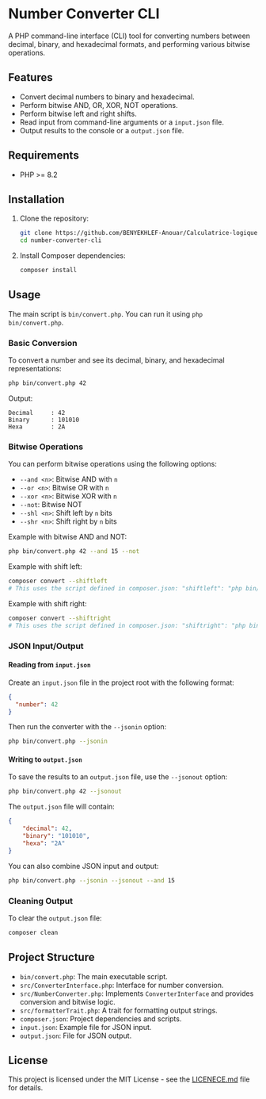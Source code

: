 # Number Converter CLI

A PHP command-line interface (CLI) tool for converting numbers between decimal, binary, and hexadecimal formats, and performing various bitwise operations.

## Features

- Convert decimal numbers to binary and hexadecimal.
- Perform bitwise AND, OR, XOR, NOT operations.
- Perform bitwise left and right shifts.
- Read input from command-line arguments or a `input.json` file.
- Output results to the console or a `output.json` file.

## Requirements

- PHP >= 8.2

## Installation

1. Clone the repository:
   ```bash
   git clone https://github.com/BENYEKHLEF-Anouar/Calculatrice-logique-binaire.git
   cd number-converter-cli
   ```
2. Install Composer dependencies:
   ```bash
   composer install
   ```

## Usage

The main script is `bin/convert.php`. You can run it using `php bin/convert.php`.

### Basic Conversion

To convert a number and see its decimal, binary, and hexadecimal representations:

```bash
php bin/convert.php 42
```

Output:
```
Decimal     : 42
Binary      : 101010
Hexa        : 2A
```

### Bitwise Operations

You can perform bitwise operations using the following options:

- `--and <n>`: Bitwise AND with `n`
- `--or <n>`: Bitwise OR with `n`
- `--xor <n>`: Bitwise XOR with `n`
- `--not`: Bitwise NOT
- `--shl <n>`: Shift left by `n` bits
- `--shr <n>`: Shift right by `n` bits

Example with bitwise AND and NOT:

```bash
php bin/convert.php 42 --and 15 --not
```

Example with shift left:

```bash
composer convert --shiftleft
# This uses the script defined in composer.json: "shiftleft": "php bin/convert.php 42 --shl"
```

Example with shift right:

```bash
composer convert --shiftright
# This uses the script defined in composer.json: "shiftright": "php bin/convert.php 42 --shr"
```

### JSON Input/Output

#### Reading from `input.json`

Create an `input.json` file in the project root with the following format:

```json
{
  "number": 42
}
```

Then run the converter with the `--jsonin` option:

```bash
php bin/convert.php --jsonin
```

#### Writing to `output.json`

To save the results to an `output.json` file, use the `--jsonout` option:

```bash
php bin/convert.php 42 --jsonout
```

The `output.json` file will contain:

```json
{
    "decimal": 42,
    "binary": "101010",
    "hexa": "2A"
}
```

You can also combine JSON input and output:

```bash
php bin/convert.php --jsonin --jsonout --and 15
```

### Cleaning Output

To clear the `output.json` file:

```bash
composer clean
```

## Project Structure

- `bin/convert.php`: The main executable script.
- `src/ConverterInterface.php`: Interface for number conversion.
- `src/NumberConverter.php`: Implements `ConverterInterface` and provides conversion and bitwise logic.
- `src/formatterTrait.php`: A trait for formatting output strings.
- `composer.json`: Project dependencies and scripts.
- `input.json`: Example file for JSON input.
- `output.json`: File for JSON output.

## License

This project is licensed under the MIT License - see the [LICENECE.md](LICENECE.md) file for details.